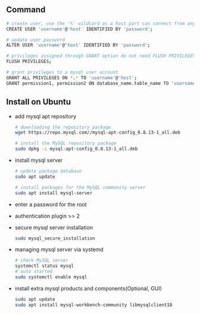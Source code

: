 ## Command

```sh
# create user, use the '%' wildcard as a host part can connect from any host
CREATE USER 'username'@'host' IDENTIFIED BY 'password';

# update user password
ALTER USER 'username'@'host' IDENTIFIED BY 'password';

# privileges assigned through GRANT option do not need FLUSH PRIVILEGES to take effect
FLUSH PRIVILEGES;

# grant privileges to a mysql user account
GRANT ALL PRIVILEGES ON *.* TO 'username'@'host';
GRANT permission1, permission2 ON database_name.table_name TO 'username'@'host';
```

## Install on Ubuntu

- add mysql apt repository

  ```sh
  # downloading the repository package
  wget https://repo.mysql.com//mysql-apt-config_0.8.13-1_all.deb

  # install the MySQL repository package
  sudo dpkg -i mysql-apt-config_0.8.13-1_all.deb
  ```

- install mysql server

  ```sh
  # update package database
  sudo apt update

  # install packages for the MySQL community server
  sudo apt install mysql-server
  ```

- enter a password for the root
- authentication plugin >> 2
- secure mysql server installation

  ```sh
  sudo mysql_secure_installation
  ```

- managing mysql server via systemd

  ```sh
  # check MySQL server
  systemctl status mysql
  # auto started
  sudo systemctl enable mysql
  ```

- install extra mysql products and components(Optional, GUI)

  ```sh
  sudo apt update
  sudo apt install mysql-workbench-community libmysqlclient18
  ```
